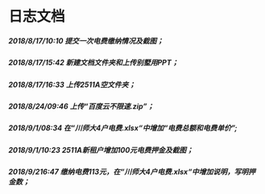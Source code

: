 # 日志文档  

##### 2018/8/17/10:10 提交一次电费缴纳情况及截图；      

##### 2018/8/17/15:42 新建文档文件夹和上传别墅用PPT；  

##### 2018/8/17/16:33 上传2511A空文件夹；

##### 2018/8/24/09:46 上传“百度云不限速.zip”；

##### 2018/9/1/08:34 在“川师大4户电费.xlsx“中增加“电费总额和电费单价”;

##### 2018/9/1/10:23 2511A新租户增加100元电费押金及截图；

##### 2018/9/216:47 缴纳电费113元，在“川师大4户电费.xlsx“中增加说明，写明押金数；

